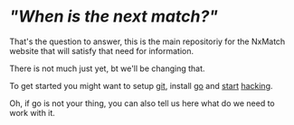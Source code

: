 _"When is the next match?"_
======

That's the question to answer, this is the main repositoriy for the NxMatch website that will satisfy that need for information. 

There is not much just yet, bt we'll be changing that. 


To get started you might want to setup [git][1], install [go][2] and [start][3] [hacking][4].

Oh, if go is not your thing, you can also tell us here what do we need to work with it.


[1]: https://help.github.com/articles/set-up-git "Setup github in your computer"
[2]: http://golang.org/doc/install "Install the go programming language"
[3]: http://golang.org/doc/code.html "How to write go code"
[4]: http://golang.org/doc/articles/wiki/ "and how to write a webapp in go"






